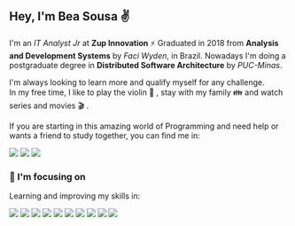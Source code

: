 ## Hey, I'm Bea Sousa :v:

I'm an *IT Analyst Jr* at **Zup Innovation** :zap:
Graduated in 2018 from ****Analysis and Development Systems**** by *Faci Wyden*, in Brazil. 
Nowadays I'm doing a postgraduate degree in **Distributed Software Architecture** by *PUC-Minas*. 

I'm always looking to learn more and qualify myself for any challenge.  
In my free time, I like to play the violin :violin: , stay with my family :family: and watch series and movies :clapper: .

If you are starting in this amazing world of Programming  and need help or wants a friend to study together, you can find me in:

[<img src="https://img.shields.io/badge/LinkedIn-0077B5?style=for-the-badge&logo=linkedin&logoColor=white" />](https://www.linkedin.com/in/bea-sousa-20/)
[<img src="https://img.shields.io/badge/Twitter-1DA1F2?style=for-the-badge&logo=twitter&logoColor=white" />](https://twitter.com/bea_sousa22)
[<img src="https://img.shields.io/badge/Discord-7289DA?style=for-the-badge&logo=discord&logoColor=white"/>](https://discord.com/channels/@me/beasousa20#2885)
 


### :rocket:  I'm focusing on 
Learning and improving my skills in:

<img src="https://img.shields.io/badge/HTML5-E34F26?style=for-the-badge&logo=html5&logoColor=white" /> <img src="https://img.shields.io/badge/CSS3-1572B6?style=for-the-badge&logo=css3&logoColor=white"/> <img src="https://img.shields.io/badge/JavaScript-F7DF1E?style=for-the-badge&logo=javascript&logoColor=black" /> <img src="https://img.shields.io/badge/TypeScript-007ACC?style=for-the-badge&logo=typescript&logoColor=white" />
<img src="https://img.shields.io/badge/Java-ED8B00?style=for-the-badge&logo=java&logoColor=white" /> <img src="https://img.shields.io/badge/Kotlin-0095D5?&style=for-the-badge&logo=kotlin&logoColor=white" />  <img src="https://img.shields.io/badge/Spring-6DB33F?style=for-the-badge&logo=spring&logoColor=white" />
<img src="https://img.shields.io/badge/Docker-2CA5E0?style=for-the-badge&logo=docker&logoColor=white" /> 
<img src="https://img.shields.io/badge/React-20232A?style=for-the-badge&logo=react&logoColor=61DAFB" />  <img src="https://img.shields.io/badge/next.js-000000?style=for-the-badge&logo=next.js&logoColor=white" />

